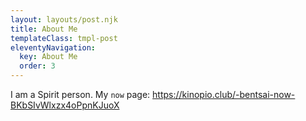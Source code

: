 ```yaml
---
layout: layouts/post.njk
title: About Me
templateClass: tmpl-post
eleventyNavigation:
  key: About Me
  order: 3
---
```


I am a Spirit person. My `now` page:
https://kinopio.club/-bentsai-now-BKbSIvWlxzx4oPpnKJuoX
